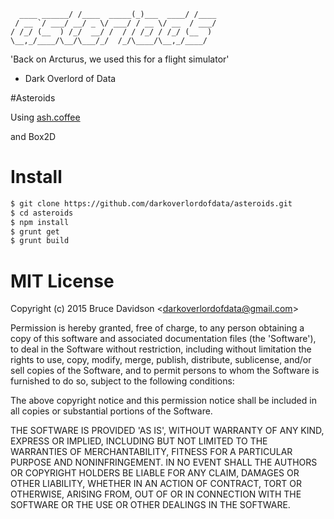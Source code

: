 

      ____ ______/ /____  _____(_)___  ____/ /____
     / __ `/ ___/ __/ _ \/ ___/ / __ \/ __  / ___/
    / /_/ (__  ) /_/  __/ /  / / /_/ / /_/ (__  )
    \__,_/____/\__/\___/_/  /_/\____/\__,_/____/


'Back on Arcturus, we used this for a flight simulator'
  - Dark Overlord of Data

#Asteroids

Using [ash.coffee](https://github.com/darkoverlordofdata/ash.coffee)

and Box2D

# Install

```bash
$ git clone https://github.com/darkoverlordofdata/asteroids.git
$ cd asteroids
$ npm install
$ grunt get
$ grunt build
```

# MIT License

Copyright (c) 2015 Bruce Davidson &lt;darkoverlordofdata@gmail.com&gt;

Permission is hereby granted, free of charge, to any person obtaining
a copy of this software and associated documentation files (the
'Software'), to deal in the Software without restriction, including
without limitation the rights to use, copy, modify, merge, publish,
distribute, sublicense, and/or sell copies of the Software, and to
permit persons to whom the Software is furnished to do so, subject to
the following conditions:

The above copyright notice and this permission notice shall be
included in all copies or substantial portions of the Software.

THE SOFTWARE IS PROVIDED 'AS IS', WITHOUT WARRANTY OF ANY KIND,
EXPRESS OR IMPLIED, INCLUDING BUT NOT LIMITED TO THE WARRANTIES OF
MERCHANTABILITY, FITNESS FOR A PARTICULAR PURPOSE AND NONINFRINGEMENT.
IN NO EVENT SHALL THE AUTHORS OR COPYRIGHT HOLDERS BE LIABLE FOR ANY
CLAIM, DAMAGES OR OTHER LIABILITY, WHETHER IN AN ACTION OF CONTRACT,
TORT OR OTHERWISE, ARISING FROM, OUT OF OR IN CONNECTION WITH THE
SOFTWARE OR THE USE OR OTHER DEALINGS IN THE SOFTWARE.
